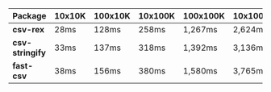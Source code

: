 | Package | 10x10K | 100x10K | 10x100K | 100x100K | 10x1000K 
|---------|---|---|---|---|---
| **csv-rex** | 28ms | 128ms | 258ms | 1,267ms | 2,624ms 
| **csv-stringify** | 33ms | 137ms | 318ms | 1,392ms | 3,136ms 
| **fast-csv** | 38ms | 156ms | 380ms | 1,580ms | 3,765ms 
